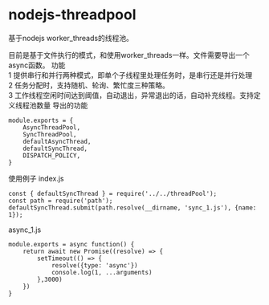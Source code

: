 # nodejs-threadpool
基于nodejs worker_threads的线程池。

目前是基于文件执行的模式，和使用worker_threads一样。文件需要导出一个async函数。
功能
    <br/> 1 提供串行和并行两种模式，即单个子线程里处理任务时，是串行还是并行处理
    <br/> 2 任务分配时，支持随机、轮询、繁忙度三种策略。
    <br/> 3 工作线程空闲时间达到阈值，自动退出，异常退出的话，自动补充线程。支持定义线程池数量
导出的功能
```
module.exports = {
    AsyncThreadPool,
    SyncThreadPool,
    defaultAsyncThread,
    defaultSyncThread, 
    DISPATCH_POLICY,
}
```
使用例子
index.js
```
const { defaultSyncThread } = require('../../threadPool');
const path = require('path');
defaultSyncThread.submit(path.resolve(__dirname, 'sync_1.js'), {name: 1});
```
async_1.js
```
module.exports = async function() {
    return await new Promise((resolve) => {
        setTimeout(() => {
            resolve({type: 'async'})
            console.log(1, ...arguments)
        },3000)
    })
}
```
